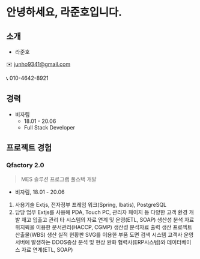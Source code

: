 안녕하세요, 라준호입니다.
=============

## 소개
- 라준호

✉️ junho9341@gmail.com

📞 010-4642-8921


## 경력
- 비자림
    - 18.01 - 20.06
    - Full Stack Developer

## 프로젝트 경험
### Qfactory 2.0
> MES 솔루션 프로그램 풀스택 개발

- 비자림, 18.01 - 20.06

1. 사용기술
    Extjs, 전자정부 프레임 워크(Spring, Ibatis), PostgreSQL
2. 담당 업무
    Extjs를 사용해 PDA, Touch PC, 관리자 페이지 등 다양한 고객 환경 개발
    재고 입출고 관리
    타 시스템의 자료 연계 및 운영(ETL, SOAP)
    생산성 분석 자료 
    위지윅을 이용한 문서관리(HACCP, CGMP)
    생산성 분석자료 출력
    생산 프로젝트 산출물(WBS)
    생산 실적 현황판
    SVG를 이용한 부품 도면 검색 시스템
    고객사 운영서버에 발생하는 DDOS증상 분석 및 현상 완화
    협력사(ERP시스템)와 데이터베이스 자료 연계(ETL, SOAP)

